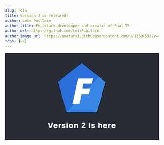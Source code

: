```yaml
---
slug: hola
title: Version 2 is released!
author: Loïc Poullain
author_title: Fullstack developper and creator of Foal TS
author_url: https://github.com/LoicPoullain
author_image_url: https://avatars1.githubusercontent.com/u/13604533?v=4
tags: [v2]
---
```


![Image](./assets/version-2-is-here.png)